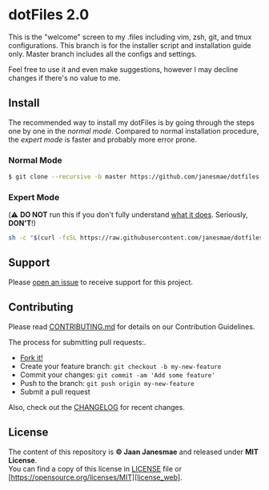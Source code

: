 # dotFiles 2.0

This is the "welcome" screen to my .files including vim, zsh, git, and tmux configurations. This branch is for the installer script and installation guide only. Master branch includes all the configs and settings.

Feel free to use it and even make suggestions, however I may decline changes if there's no value to me.

## Install

The recommended way to install my dotFiles is by going through the steps one by one in the *normal mode*. Compared to normal installation procedure, the *expert mode* is faster and probably more error prone.

### Normal Mode

```sh
$ git clone --recursive -b master https://github.com/janesmae/dotfiles.git ~/.files
```

### Expert Mode

(:warning: **DO NOT** run this if you don't fully understand [what it does](install.sh). Seriously, **DON'T**!)

```sh
sh -c "$(curl -fsSL https://raw.githubusercontent.com/janesmae/dotfiles/install/install.sh)"
```

## Support

Please [open an issue](https://github.com/janesmae/dotfiles/issues/new/choose) to receive support for this project.

## Contributing

Please read [CONTRIBUTING.md][contributing] for details on our Contribution Guidelines.

The process for submitting pull requests:.

* [Fork it!](fork)
* Create your feature branch: `git checkout -b my-new-feature`
* Commit your changes: `git commit -am 'Add some feature'`
* Push to the branch: `git push origin my-new-feature`
* Submit a pull request

Also, check out the [CHANGELOG][changelog] for recent changes.

## License

The content of this repository is **&copy; Jaan Janesmae** and released under **MIT License**.<br>
You can find a copy of this license in [LICENSE][license] file or [https://opensource.org/licenses/MIT][license_web].

[contributing]:   ./CONTRIBUTING.md
[license]:        ./LICENSE
[license_web]:    https://opensource.org/licenses/MIT
[changelog]:      ./CHANGELOG.md
[fork]:           https://github.com/janesmae/dotfiles/fork
